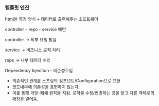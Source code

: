 ### 템플릿 엔진
html을 특정 양식 + 데이터로 출력해주는 소프트웨어

controller - repo - service 패턴

controller -> 외부 요청 받음

service -> 비즈니스 로직 처리

repo -> 내부 데이터 처리

Dependency Injection - 의존성주입

- 의존적인 관계를 스프링의 컴포넌트/Configuration으로 표현
- 코드내부에 의존성을 표현하지 않는다.
- 이를 통해 개방-폐쇄 원칙을 지킴. 로직을 수정/변경하는 것을 닫고 다른 객체로의 확장을 열어둠.

